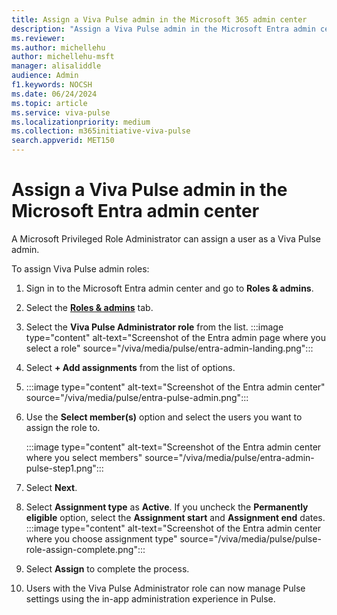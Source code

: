 ```yaml
---
title: Assign a Viva Pulse admin in the Microsoft 365 admin center
description: "Assign a Viva Pulse admin in the Microsoft Entra admin center"
ms.reviewer: 
ms.author: michellehu
author: michellehu-msft
manager: alisaliddle
audience: Admin
f1.keywords: NOCSH
ms.date: 06/24/2024
ms.topic: article
ms.service: viva-pulse
ms.localizationpriority: medium
ms.collection: m365initiative-viva-pulse  
search.appverid: MET150
---
```


# Assign a Viva Pulse admin in the Microsoft Entra admin center

A Microsoft Privileged Role Administrator can assign a user as a Viva Pulse admin.

To assign Viva Pulse admin roles:

1. Sign in to the Microsoft Entra admin center and go to **Roles & admins**.

2. Select the [**Roles & admins**](https://entra.microsoft.com/#view/Microsoft_AAD_IAM/RolesManagementMenuBlade/~/AllRoles) tab.

1. Select the **Viva Pulse Administrator role** from the list.
    :::image type="content" alt-text="Screenshot of the Entra admin page where you select a role" source="/viva/media/pulse/entra-admin-landing.png":::

1. Select **+ Add assignments** from the list of options.
1. 
    :::image type="content" alt-text="Screenshot of the Entra admin center" source="/viva/media/pulse/entra-pulse-admin.png":::

1. Use the **Select member(s)** option and select the users you want to assign the role to.

    :::image type="content" alt-text="Screenshot of the Entra admin center where you select members" source="/viva/media/pulse/entra-admin-pulse-step1.png":::

1. Select **Next**.
1. Select **Assignment type** as **Active**. If you uncheck the **Permanently eligible** option, select the **Assignment start** and **Assignment end** dates.
    :::image type="content" alt-text="Screenshot of the Entra admin center where you choose assignment type" source="/viva/media/pulse/pulse-role-assign-complete.png":::

1. Select **Assign** to complete the process.
1. Users with the Viva Pulse Administrator role can now manage Pulse settings using the in-app administration experience in Pulse.
